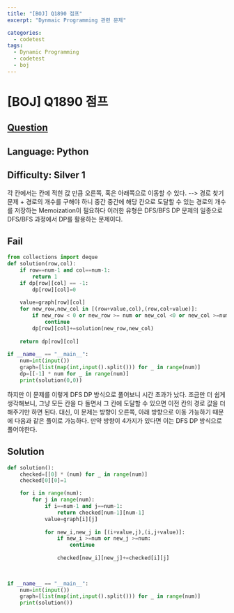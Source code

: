 ```yaml
---
title: "[BOJ] Q1890 점프"
excerpt: "Dynmaic Programming 관련 문제"

categories:
  - codetest
tags:
  - Dynamic Programming
  - codetest
  - boj
---
```

# [BOJ] Q1890 점프
## [Question](https://www.acmicpc.net/problem/1890)
## Language: Python
## Difficulty: Silver 1
각 칸에서는 칸에 적힌 값 만큼 오른쪽, 혹은 아래쪽으로 이동할 수 있다. --> 경로 찾기 문제 + 경로의 개수를 구해야 하니 중간 중간에 해당 칸으로 도달할 수 있는 경로의 개수를 저장하는 Memoization이 필요하다 
이러한 유형은 DFS/BFS DP 문제의 일종으로 DFS/BFS 과정에서 DP를 활용하는 문제이다.

## Fail
```python
from collections import deque
def solution(row,col):
    if row==num-1 and col==num-1:
        return 1
    if dp[row][col] == -1:
        dp[row][col]=0
    
    value=graph[row][col]
    for new_row,new_col in [(row+value,col),(row,col+value)]:
        if new_row < 0 or new_row >= num or new_col <0 or new_col >=num:
            continue
        dp[row][col]+=solution(new_row,new_col)
    
    return dp[row][col]
    
if __name__ == "__main__":
    num=int(input())
    graph=[list(map(int,input().split())) for _ in range(num)]
    dp=[[-1] * num for _ in range(num)]
    print(solution(0,0))
```
하지만 이 문제를 이렇게 DFS DP 방식으로 풀어보니 시간 초과가 났다. 
조금만 더 쉽게 생각해보니, 그냥 모든 칸을 다 돌면서 그 칸에 도달할 수 있으면 이전 칸의 경로 값을 더해주기만 하면 된다. 대신, 이 문제는 방향이 오른쪽, 아래 방향으로 이동 가능하기 때문에 다음과 같은 풀이로 가능하다. 만약 방향이 4가지가 있다면 이는 DFS DP 방식으로 풀어야한다.

## Solution
```python
def solution():
    checked=[[0] * (num) for _ in range(num)]
    checked[0][0]=1

    for i in range(num):
        for j in range(num): 
            if i==num-1 and j==num-1:
                return checked[num-1][num-1]
            value=graph[i][j]
          
            for new_i,new_j in [(i+value,j),(i,j+value)]:
                if new_i >=num or new_j >=num:
                    continue
                
                checked[new_i][new_j]+=checked[i][j]
            

    
if __name__ == "__main__":
    num=int(input())
    graph=[list(map(int,input().split())) for _ in range(num)]
    print(solution())
  
```

